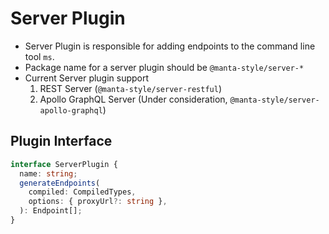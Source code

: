 # Server Plugin

- Server Plugin is responsible for adding endpoints to the command line tool `ms`.
- Package name for a server plugin should be `@manta-style/server-*`
- Current Server plugin support
  1. REST Server (`@manta-style/server-restful`)
  2. Apollo GraphQL Server (Under consideration, `@manta-style/server-apollo-graphql`)

## Plugin Interface

```typescript
interface ServerPlugin {
  name: string;
  generateEndpoints(
    compiled: CompiledTypes,
    options: { proxyUrl?: string },
  ): Endpoint[];
}
```
